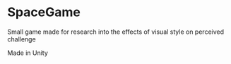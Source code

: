 # SpaceGame
Small game made for research into the effects of visual style on perceived challenge

Made in Unity
